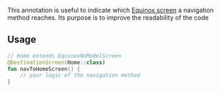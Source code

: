 This annotation is useful to indicate which [Equinox screen](../APIs/EquinoxScreens.md) a navigation method reaches.
Its purpose is to improve the readability of the code

## Usage

```kotlin
// Home extends EquinoxNoModelScreen
@DestinationScreen(Home::class)
fun navToHomeScreen() {
    // your logic of the navigation method
}
```